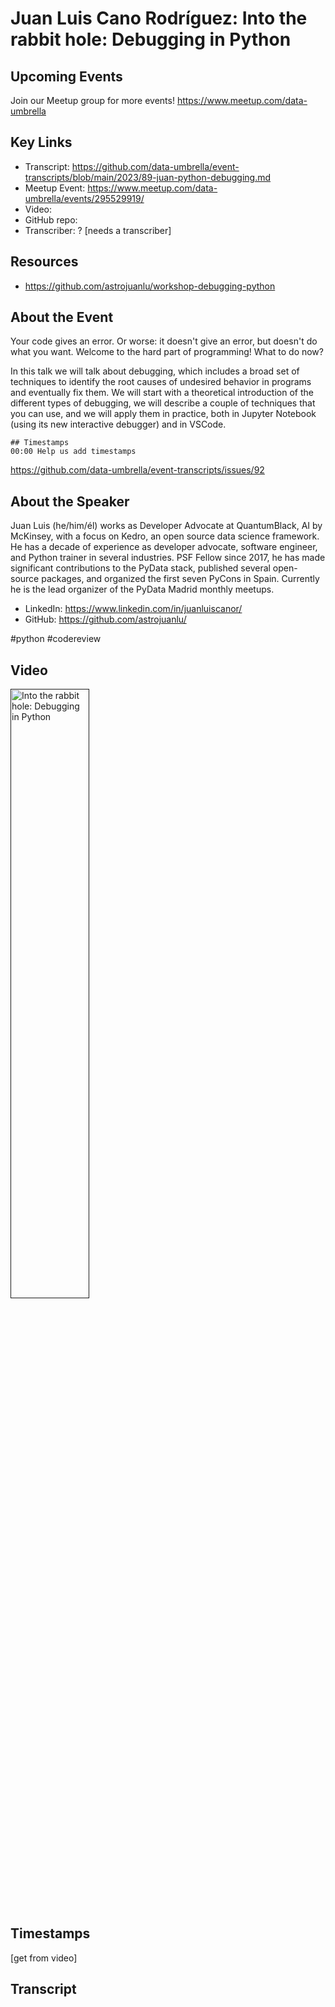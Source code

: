 # Juan Luis Cano Rodríguez:  Into the rabbit hole: Debugging in Python

## Upcoming Events
Join our Meetup group for more events!
https://www.meetup.com/data-umbrella

## Key Links
- Transcript: https://github.com/data-umbrella/event-transcripts/blob/main/2023/89-juan-python-debugging.md
- Meetup Event: https://www.meetup.com/data-umbrella/events/295529919/
- Video:  
- GitHub repo:  
- Transcriber:  ? [needs a transcriber]

## Resources
- https://github.com/astrojuanlu/workshop-debugging-python


## About the Event
Your code gives an error. Or worse: it doesn't give an error, but doesn't do what you want. Welcome to the hard part of programming! What to do now?

In this talk we will talk about debugging, which includes a broad set of techniques to identify the root causes of undesired behavior in programs and eventually fix them. We will start with a theoretical introduction of the different types of debugging, we will describe a couple of techniques that you can use, and we will apply them in practice, both in Jupyter Notebook (using its new interactive debugger) and in VSCode.
```
## Timestamps
00:00 Help us add timestamps
```
https://github.com/data-umbrella/event-transcripts/issues/92

## About the Speaker
Juan Luis (he/him/él) works as Developer Advocate at QuantumBlack, AI by McKinsey, with a focus on Kedro, an open source data science framework. He has a decade of experience as developer advocate, software engineer, and Python trainer in several industries. PSF Fellow since 2017, he has made significant contributions to the PyData stack, published several open-source packages, and organized the first seven PyCons in Spain. Currently he is the lead organizer of the PyData Madrid monthly meetups.

- LinkedIn: https://www.linkedin.com/in/juanluiscanor/
- GitHub:  https://github.com/astrojuanlu/

#python #codereview

## Video
<a href="" target="_blank"><img src=""
alt="Into the rabbit hole: Debugging in Python" width="50%" /></a>

## Timestamps
[get from video]

## Transcript
